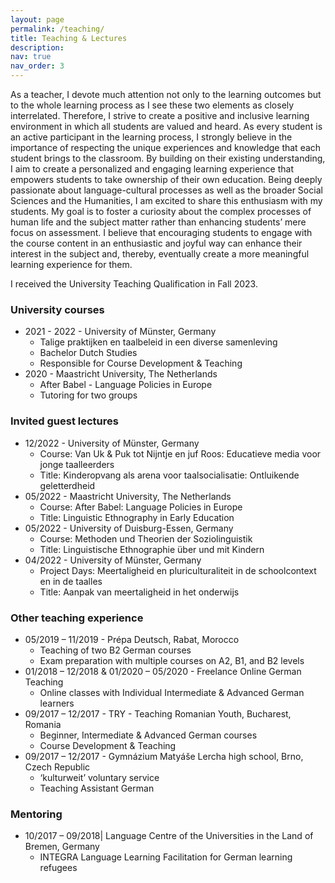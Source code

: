 ```yaml
---
layout: page
permalink: /teaching/
title: Teaching & Lectures
description: 
nav: true
nav_order: 3
---
```


As a teacher, I devote much attention not only to the learning outcomes but to the whole learning process as I see these two elements as closely interrelated. Therefore, I strive to create a positive and inclusive learning environment in which all students are valued and heard. As every student is an active participant in the learning process, I strongly believe in the importance of respecting the unique experiences and knowledge that each student brings to the classroom. By building on their existing understanding, I aim to create a personalized and engaging learning experience that empowers students to take ownership of their own education. Being deeply passionate about language-cultural processes as well as the broader Social Sciences and the Humanities, I am excited to share this enthusiasm with my students. My goal is to foster a curiosity about the complex processes of human life and the subject matter rather than enhancing students’ mere focus on assessment. I believe that encouraging students to engage with the course content in an enthusiastic and joyful way can enhance their interest in the subject and, thereby, eventually create a more meaningful learning experience for them. 

I received the University Teaching Qualification in Fall 2023.

### University courses

* 2021 - 2022 - University of Münster, Germany
  * Talige praktijken en taalbeleid in een diverse samenleving 
  * Bachelor Dutch Studies
  * Responsible for Course Development & Teaching
* 2020 - Maastricht University, The Netherlands  
  * After Babel - Language Policies in Europe 
  * Tutoring for two groups

### Invited guest lectures
* 12/2022 - University of Münster, Germany
  *	Course: Van Uk & Puk tot Nijntje en juf Roos: Educatieve media voor jonge taalleerders
  * Title: Kinderopvang als arena voor taalsocialisatie: Ontluikende geletterdheid
* 05/2022 - Maastricht University, The Netherlands
  * Course: After Babel: Language Policies in Europe
  * Title: Linguistic Ethnography in Early Education
* 05/2022 - University of Duisburg-Essen, Germany
  * Course: Methoden und Theorien der Soziolinguistik
  * Title: Linguistische Ethnographie über und mit Kindern
* 04/2022 - University of Münster, Germany
  * Project Days: Meertaligheid en pluriculturaliteit in de schoolcontext en in de taalles
  * Title: Aanpak van meertaligheid in het onderwijs

### Other teaching experience	
* 05/2019 – 11/2019 - Prépa Deutsch, Rabat, Morocco	
  * Teaching of two B2 German courses 
  * Exam preparation with multiple courses on A2, B1, and B2 levels
* 01/2018 – 12/2018 & 01/2020 – 05/2020 - Freelance Online German Teaching
  * Online classes with Individual Intermediate & Advanced German learners
* 09/2017 – 12/2017 - TRY - Teaching Romanian Youth, Bucharest, Romania	
  * Beginner, Intermediate & Advanced German courses
  * Course Development & Teaching
* 09/2017 – 12/2017 - Gymnázium Matyáše Lercha high school, Brno, Czech Republic
  * ‘kulturweit’ voluntary service 
  * Teaching Assistant German


### Mentoring
* 10/2017 – 09/2018| Language Centre of the Universities in the Land of Bremen, Germany
  * INTEGRA Language Learning Facilitation for German learning refugees
